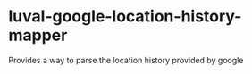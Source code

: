 # luval-google-location-history-mapper
Provides a way to parse the location history provided by google
